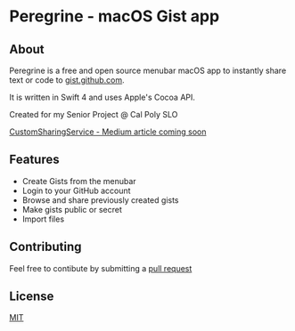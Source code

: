 # Peregrine - macOS Gist app

## About 
Peregrine is a free and open source menubar macOS app to instantly share text or code to [gist.github.com](https://gist.github.com).

It is written in Swift 4 and uses Apple's Cocoa API. 

Created for my Senior Project @ Cal Poly SLO

[CustomSharingService - Medium article coming soon](https://github.com/hawkfalcon/CustomSharingService)

## Features
* Create Gists from the menubar
* Login to your GitHub account
* Browse and share previously created gists
* Make gists public or secret
* Import files

## Contributing
Feel free to contibute by submitting a [pull request](https://github.com/hawkfalcon/Peregrine/pulls)

## License
[MIT](/LICENSE)
